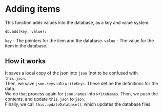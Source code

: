 # Adding items
This function adds values into the database, as a key and value system.
```
db.add(key, value);
```
`key` - The pointers for the item and the database.
`value` - The value for the item in the database.
## How it works
It saves a local copy of the json into `json` (not to be confused with `this.json`.  
Then, we save `json.keys` into `writeKeys`. These define the definitions for the data.  
We do that process again for `json.names` into `writeNames`.
Then, we push the contents, and update `this.json` to `json`.  
Finally, we call `this.updateDatabase()`, which updates the database files.
